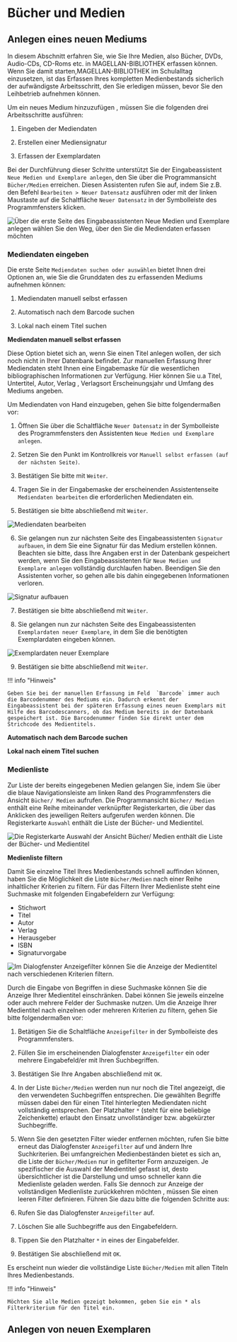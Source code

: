 # Bücher und Medien

## Anlegen eines neuen Mediums

In diesem Abschnitt erfahren Sie, wie Sie Ihre Medien, also Bücher, DVDs, Audio-CDs, CD-Roms etc. in MAGELLAN-BIBLIOTHEK erfassen können. Wenn Sie damit starten,MAGELLAN-BIBLIOTHEK im Schulalltag einzusetzen, ist das Erfassen Ihres kompletten Medienbestands sicherlich der aufwändigste Arbeitsschritt, den Sie erledigen müssen, bevor Sie den Leihbetrieb aufnehmen können.

Um ein neues Medium hinzuzufügen , müssen Sie die folgenden drei Arbeitsschritte ausführen:

1. Eingeben der Mediendaten

2. Erstellen einer Mediensignatur

3. Erfassen der Exemplardaten

Bei der Durchführung dieser Schritte unterstützt Sie der Eingabeassistent  `Neue Medien und Exemplare anlegen`, den Sie über die Programmansicht  `Bücher/Medien` erreichen. Diesen Assistenten rufen Sie auf, indem Sie z.B. den Befehl  `Bearbeiten > Neuer Datensatz` ausführen oder mit der linken Maustaste auf die Schaltfläche  `Neuer Datensatz` in der Symbolleiste des Programmfensters klicken.

![Über die erste Seite des Eingabeassistenten  `Neue Medien und Exemplare anlegen` wählen Sie den Weg, über den Sie die Mediendaten erfassen möchten](/assets/images/bibliothek/neue.medien.png)

### Mediendaten eingeben

Die erste Seite  `Mediendaten suchen oder auswählen` bietet Ihnen drei Optionen an, wie Sie die Grunddaten des zu erfassenden Mediums aufnehmen können:

1. Mediendaten manuell selbst erfassen

2. Automatisch nach dem Barcode suchen

3. Lokal nach einem Titel suchen

**Mediendaten manuell selbst erfassen**

Diese Option bietet sich an, wenn Sie einen Titel anlegen wollen, der sich noch nicht in Ihrer Datenbank befindet. Zur manuellen Erfassung Ihrer Mediendaten steht Ihnen eine Eingabemaske für die wesentlichen bibliographischen Informationen zur Verfügung. Hier können Sie u.a Titel, Untertitel, Autor, Verlag , Verlagsort Erscheinungsjahr und Umfang des Mediums angeben.

Um Mediendaten von Hand einzugeben, gehen Sie bitte folgendermaßen vor:

1. Öffnen Sie über die Schaltfläche  `Neuer Datensatz` in der Symbolleiste des Programmfensters den Assistenten  `Neue Medien und Exemplare anlegen`.

2. Setzen Sie den Punkt im Kontrollkreis vor  `Manuell selbst erfassen (auf der nächsten Seite)`.

3. Bestätigen Sie bitte mit  `Weiter`.

4. Tragen Sie in der Eingabemaske der erscheinenden Assistentenseite `Mediendaten bearbeiten` die erforderlichen Mediendaten ein.

5. Bestätigen sie bitte abschließend mit  `Weiter`.

![Mediendaten bearbeiten](/assets/images/bibliothek/mediendaten_bearbeiten.png)

6. Sie gelangen nun zur nächsten Seite des Eingabeassistenten `Signatur aufbauen`, in dem Sie eine Signatur für das Medium erstellen können. Beachten sie bitte, dass Ihre Angaben erst in der Datenbank gespeichert werden, wenn Sie den Eingabeassistenten für  `Neue Medien und Exemplare anlegen` vollständig durchlaufen haben. Beendigen Sie den Assistenten vorher, so gehen alle bis dahin eingegebenen Informationen verloren.

![Signatur aufbauen](/assets/images/bibliothek/signatur_aufbauen.png)

7. Bestätigen sie bitte abschließend mit  `Weiter`.

8. Sie gelangen nun zur nächsten Seite des Eingabeassistenten `Exemplardaten neuer Exemplare`, in dem Sie die benötigten Exemplardaten eingeben können.
   
![Exemplardaten neuer Exemplare](/assets/images/bibliothek/Exemplardaten_neuer_Exemplare.png)

9. Bestätigen sie bitte abschließend mit  `Weiter`.

!!! info "Hinweis"

    Geben Sie bei der manuellen Erfassung im Feld  `Barcode` immer auch die Barcodenummer des Mediums ein. Dadurch erkennt der Eingabeassistent bei der späteren Erfassung eines neuen Exemplars mit Hilfe des Barcodescanners, ob das Medium bereits in der Datenbank gespeichert ist. Die Barcodenummer finden Sie direkt unter dem Strichcode des Medientitels.


**Automatisch nach dem Barcode suchen**

**Lokal nach einem Titel suchen**


### Medienliste

Zur Liste der bereits eingegebenen Medien gelangen Sie, indem Sie über die blaue Navigationsleiste am linken Rand des Programmfensters die Ansicht  `Bücher/ Medien` aufrufen. Die Programmansicht  `Bücher/ Medien` enthält eine Reihe miteinander verknüpfter Registerkarten, die über das Anklicken des jeweiligen Reiters aufgerufen werden können. Die Registerkarte  `Auswahl` enthält die Liste der Bücher- und Medientitel.

![Die Registerkarte  `Auswahl` der Ansicht  `Bücher/ Medien` enthält die Liste der Bücher- und Medientitel](/assets/images/bibliothek/medien.png)

**Medienliste filtern**

Damit Sie einzelne Titel Ihres Medienbestands schnell auffinden können, haben Sie die Möglichkeit die Liste `Bücher/Medien` nach einer Reihe inhaltlicher Kriterien zu filtern. Für das Filtern Ihrer Medienliste steht eine Suchmaske mit folgenden Eingabefeldern zur Verfügung:

* Stichwort
* Titel
* Autor
* Verlag
* Herausgeber
* ISBN
* Signaturvorgabe

![Im Dialogfenster `Anzeigefilter` können Sie die Anzeige der Medientitel nach verschiedenen Kriterien filtern.](/assets\images\bibliothek/medienfilter.png)

Durch die Eingabe von Begriffen in diese Suchmaske können Sie die Anzeige Ihrer Medientitel einschränken. Dabei können Sie jeweils einzelne oder auch mehrere Felder der Suchmaske nutzen.
Um die Anzeige Ihrer Medientitel nach einzelnen oder mehreren Kriterien zu filtern, gehen Sie bitte folgendermaßen vor:

1. Betätigen Sie die Schaltfläche `Anzeigefilter` in der Symbolleiste des Programmfensters.
2. Füllen Sie im erscheinenden Dialogfenster `Anzeigefilter` ein oder mehrere Eingabefeld/er mit Ihren Suchbegriffen.
3. Bestätigen Sie Ihre Angaben abschließend mit `OK`.
4. In der Liste `Bücher/Medien` werden nun nur noch die Titel angezeigt, die den verwendeten Suchbegriffen entsprechen. Die gewählten Begriffe müssen dabei den für einen Titel hinterlegten Mediendaten nicht vollständig entsprechen. Der Platzhalter `*` (steht für eine beliebige Zeichenkette) erlaubt den Einsatz unvollständiger bzw. abgekürzter Suchbegriffe.
5. Wenn Sie den gesetzten Filter wieder entfernen möchten, rufen Sie bitte erneut das Dialogfenster `Anzeigefilter` auf und ändern Ihre Suchkriterien. Bei umfangreichen Medienbeständen bietet es sich an, die Liste der `Bücher/Medien` nur in gefilterter Form anzuzeigen. Je spezifischer die Auswahl der Medientitel gefasst ist, desto übersichtlicher ist die Darstellung und umso schneller kann die Medienliste geladen werden. Falls Sie dennoch zur Anzeige der vollständigen Medienliste zurückkehren möchten , müssen Sie einen leeren Filter definieren. Führen Sie dazu bitte die folgenden Schritte aus:

1. Rufen Sie das Dialogfenster `Anzeigefilter` auf.
2. Löschen Sie alle Suchbegriffe aus den Eingabefeldern.
3. Tippen Sie den Platzhalter `*` in eines der Eingabefelder.
4. Bestätigen Sie abschließend mit `OK`.

Es erscheint nun wieder die vollständige Liste `Bücher/Medien` mit allen Titeln Ihres Medienbestands.

!!! info "Hinweis"

    Möchten Sie alle Medien gezeigt bekommen, geben Sie ein * als Filterkriterium für den Titel ein.

## Anlegen von neuen Exemplaren

